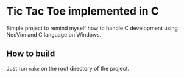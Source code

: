 # Tic Tac Toe implemented in C

Simple project to remind myself how to handle C development
using NeoVim and C language on Windows.

## How to build

Just run `make` on the root directory of the project.
